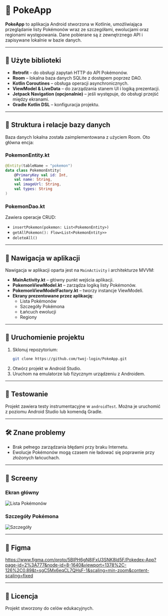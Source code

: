
# 📱 PokeApp

**PokeApp** to aplikacja Android stworzona w Kotlinie, umożliwiająca przeglądanie listy Pokémonów wraz ze szczegółami, ewolucjami oraz regionami występowania. Dane pobierane są z zewnętrznego API i zapisywane lokalnie w bazie danych.

---

## 🧰 Użyte biblioteki

- **Retrofit** – do obsługi zapytań HTTP do API Pokémonów.
- **Room** – lokalna baza danych SQLite z dostępem poprzez DAO.
- **Kotlin Coroutines** – obsługa operacji asynchronicznych.
- **ViewModel & LiveData** – do zarządzania stanem UI i logiką prezentacji.
- **Jetpack Navigation (opcjonalnie)** – jeśli występuje, do obsługi przejść między ekranami.
- **Gradle Kotlin DSL** – konfiguracja projektu.

---

## 🧩 Struktura i relacje bazy danych

Baza danych lokalna została zaimplementowana z użyciem Room. Oto główna encja:

### PokemonEntity.kt

```kotlin
@Entity(tableName = "pokemon")
data class PokemonEntity(
    @PrimaryKey val id: Int,
    val name: String,
    val imageUrl: String,
    val types: String
)
```

### PokemonDao.kt

Zawiera operacje CRUD:
- `insertPokemon(pokemon: List<PokemonEntity>)`
- `getAllPokemon(): Flow<List<PokemonEntity>>`
- `deleteAll()`

---

## 🔀 Nawigacja w aplikacji

Nawigacja w aplikacji oparta jest na `MainActivity` i architekturze MVVM:

- **MainActivity.kt** – główny punkt wejścia aplikacji.
- **PokemonViewModel.kt** – zarządza logiką listy Pokémonów.
- **PokemonViewModelFactory.kt** – tworzy instancje ViewModeli.
- **Ekrany prezentowane przez aplikację**:
  - Lista Pokémonów
  - Szczegóły Pokémona
  - Łańcuch ewolucji
  - Regiony

---

## 🚀 Uruchomienie projektu

1. Sklonuj repozytorium:
   ```bash
   git clone https://github.com/twoj-login/PokeApp.git
   ```
2. Otwórz projekt w Android Studio.
3. Uruchom na emulatorze lub fizycznym urządzeniu z Androidem.

---

## 🧪 Testowanie

Projekt zawiera testy instrumentacyjne w `androidTest`. Można je uruchomić z poziomu Android Studio lub komendą Gradle.

---

## 🛠 Znane problemy

- Brak pełnego zarządzania błędami przy braku Internetu.
- Ewolucje Pokémonów mogą czasem nie ładować się poprawnie przy złożonych łańcuchach.

---

## 📸 Screeny

### Ekran główny
![Lista Pokémonów](screens/Screenshot_20250622_215600.png)

### Szczegóły Pokémona
![Szczegóły](screens/Screenshot_20250622_215657.png)


---

## 🎨 Figma

https://www.figma.com/proto/5BlPH6gN8IFxU3SNK8Id5F/Pokedex-App?page-id=2%3A777&node-id=8-1640&viewport=1378%2C-126%2C0.89&t=sgC5Mx6eqCL7QHsF-1&scaling=min-zoom&content-scaling=fixed

---

## 📄 Licencja

Projekt stworzony do celów edukacyjnych.
